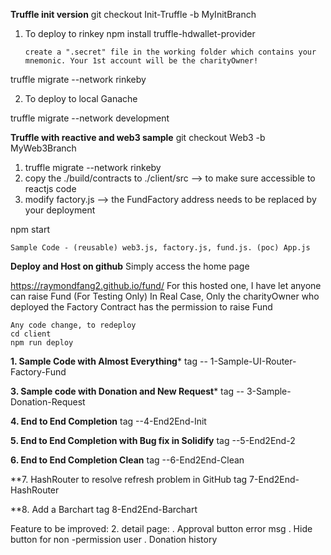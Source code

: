 **Truffle init version**
git checkout Init-Truffle -b MyInitBranch

1. To deploy to rinkey
    npm install truffle-hdwallet-provider

    ```create a ".secret" file in the working folder which contains your mnemonic. Your 1st account will be the charityOwner!```
   
truffle migrate --network rinkeby

2. To deploy to local Ganache

truffle migrate --network development

**Truffle with reactive and web3 sample**
git checkout Web3 -b MyWeb3Branch
1. truffle migrate --network rinkeby
2. copy the ./build/contracts to ./client/src  --> to make sure accessible to reactjs code
3. modify factory.js --> the FundFactory address needs to be replaced by your deployment

npm start

```Sample Code - (reusable) web3.js, factory.js, fund.js. (poc) App.js```

**Deploy and Host on github**
Simply access the home page

https://raymondfang2.github.io/fund/
For this hosted one, I have let anyone can raise Fund (For Testing Only) 
In Real Case, Only the charityOwner who deployed the Factory Contract has the permission to raise Fund

```text
Any code change, to redeploy 
cd client
npm run deploy
```

**1. Sample Code with Almost Everything***
tag -- 1-Sample-UI-Router-Factory-Fund

**3. Sample code with Donation and New Request***
tag -- 3-Sample-Donation-Request

**4. End to End Completion**
tag --4-End2End-Init

**5. End to End Completion with Bug fix in Solidify**
tag --5-End2End-2

**6. End to End Completion Clean**
tag --6-End2End-Clean

**7. HashRouter to resolve refresh problem in GitHub
tag 7-End2End-HashRouter

**8. Add a Barchart
tag 8-End2End-Barchart
    

Feature to be improved:
2. detail page:
   . Approval button error msg 
   . Hide button for non -permission user
   . Donation history

